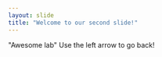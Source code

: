 ```yaml
---
layout: slide
title: "Welcome to our second slide!"
---
```

"Awesome lab"
Use the left arrow to go back!
